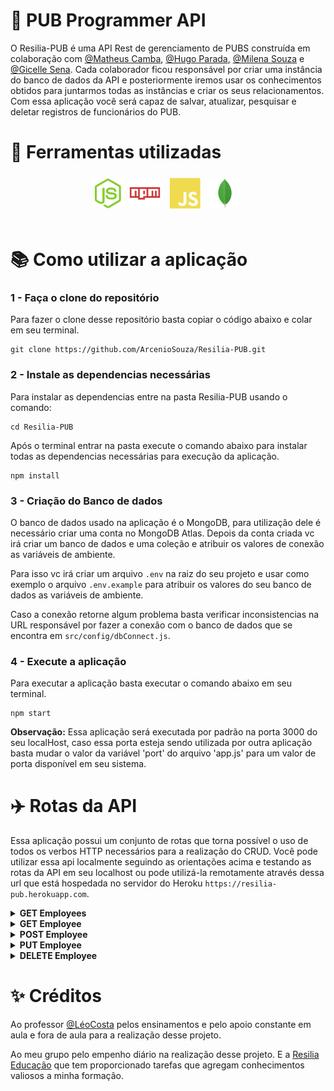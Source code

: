 # :beers: PUB Programmer API

O Resilia-PUB é uma API Rest de gerenciamento de PUBS construída em colaboração com [@Matheus Camba](https://github.com/MatheusCamba), [@Hugo Parada](https://github.com/haparada9), [@Milena Souza](https://github.com/Milena2712) e [@Gicelle Sena](https://github.com/Gicelle-sena). Cada colaborador ficou responsável por criar uma instância do banco de dados da API e posteriormente iremos usar os conhecimentos obtidos para juntarmos todas as instâncias e criar os seus relacionamentos. Com essa aplicação você será capaz de salvar, atualizar, pesquisar e deletar registros de funcionários do PUB. 

# :hammer: Ferramentas utilizadas

<div style="display: inline_block" align="center">
   <img align="center" width='50px' height='50px' src='https://raw.githubusercontent.com/devicons/devicon/2ae2a900d2f041da66e950e4d48052658d850630/icons/nodejs/nodejs-original.svg'>
   <img align="center" width='50px' height='50px' style="margin: 5px" src='https://raw.githubusercontent.com/devicons/devicon/2ae2a900d2f041da66e950e4d48052658d850630/icons/npm/npm-original-wordmark.svg'>
   <img align="center" width='50px' height='50px' style="margin: 5px" src='https://raw.githubusercontent.com/devicons/devicon/master/icons/javascript/javascript-plain.svg'>
   <img align="center" width='50px' height='50px' style="margin: 5px" src='https://raw.githubusercontent.com/devicons/devicon/2ae2a900d2f041da66e950e4d48052658d850630/icons/mongodb/mongodb-original.svg'> 
</div>
<br/>

# :books: Como utilizar a aplicação

### **1 - Faça o clone do repositório**

Para fazer o clone desse repositório basta copiar o código abaixo e colar em seu terminal.
```
git clone https://github.com/ArcenioSouza/Resilia-PUB.git
```

### **2 - Instale as dependencias necessárias**

Para instalar as dependencias entre na pasta Resilia-PUB usando o comando:
```
cd Resilia-PUB
```
Após o terminal entrar na pasta execute o comando abaixo para instalar todas as dependencias necessárias para execução da aplicação.
```
npm install
```

### **3 - Criação do Banco de dados**

O banco de dados usado na aplicação é o MongoDB, para utilização dele é necessário criar uma conta no MongoDB Atlas.
Depois da conta criada vc irá criar um banco de dados e uma coleção e atribuir os valores de conexão as variáveis de ambiente.

Para isso vc irá criar um arquivo `.env` na raiz do seu projeto e usar como exemplo o arquivo `.env.example` para atribuir os valores do seu banco de dados as variáveis de ambiente.

Caso a conexão retorne algum problema basta verificar inconsistencias na URL responsável por fazer a conexão com o banco de dados que se encontra em `src/config/dbConnect.js`.

### **4 - Execute a aplicação**

Para executar a aplicação basta executar o comando abaixo em seu terminal.
```
npm start
```
**Observação:** Essa aplicação será executada por padrão na porta 3000 do seu localHost, caso essa porta esteja sendo utilizada por outra aplicação basta mudar o valor da variável 'port' do arquivo 'app.js' para um valor de porta disponível em seu sistema.
<br/>

# :airplane: Rotas da API

Essa aplicação possui um conjunto de rotas que torna possível o uso de todos os verbos HTTP necessários para a realização do CRUD.
Você pode utilizar essa api localmente seguindo as orientações acima e testando as rotas da API em seu localhost ou pode utilizá-la remotamente através dessa url que está hospedada no servidor do Heroku `https://resilia-pub.herokuapp.com`.

<details>
<summary>
<b>GET Employees</b>
</summary>
<br/>
<b>Endpoint:</b> `GET https://resilia-pub.herokuapp.com/employees`
<br/><br/>
<b>Response:</b>
<br/>

```
[
    {
        "id": 1,
        "name": "Arcenio Souza",
        "job": "Gerente",
        "wage": 50000,
        "cpf": 67346720008
    },
    {
        "id": 2,
        "name": "José Oliveira",
        "job": "Copeiro",
        "wage": 2500.7,
        "cpf": 93009185081
    },
    {
        "id": 3,
        "name": "Marcos André",
        "job": "Garçon",
        "wage": 1800,
        "cpf": 55855978095
    },
    {
        "id": 4,
        "name": "Francisco Junior",
        "job": "Auxiliar de Cozinha",
        "wage": 1800,
        "cpf": 22789188009
    },
    {
        "id": 5,
        "name": "Weber Caetano",
        "job": "Barman",
        "wage": 2100.55,
        "cpf": 37842561044
    }
]
```

</details>

<details>
<summary>
<b>GET Employee</b>
</summary>
<br/>
<b>Endpoint:</b> `GET https://resilia-pub.herokuapp.com/employee/:id`
<br/><br/>
<b>Response:</b>
<br/>

```
{
    "id": 1,
    "name": "Arcenio Souza",
    "job": "Gerente",
    "wage": 50000,
    "cpf": 67346720008
}
```

</details>

<details>
<summary>
<b>POST Employee</b>
</summary>
<br/>
<b>Endpoint:</b> `POST https://resilia-pub.herokuapp.com/employee`
<br/><br/>
<b>Body:</b>
<br/>

```
{
    "name": "Arcenio Souza",
    "job": "Gerente",
    "wage": 50000,
    "cpf": 67346720008
}
```
<br/>
<b>Response:</b>
<br/>

```
{
    "message": "Data employees Arcenio Souza, job Gerente, successfully inserted`
}
```
<br/>
<b>Validações:</b>
<br/>

| Parametros Body | Tipo     | Regras de validação                                                            |
| :-------------- | :------- | :------------------------------------------------------------------------------|
| `name`          | `string` | Iniciais em maiúscula; Sem espaços duplos; Sem espaço no inicio e final do nome|
| `job`        | `string` | "Gerente", "Garçon", "Copeiro", "Barman", "Cozinheiro", "Auxiliar de Cozinha"  |
| `wage`          | `number` | Apenas números e casas decimais separadas por ponto - Ex: 5878.47              | 
| `cpf`           | `number` | Apenas números e aceita apenas cpfs válidos segundo as regras da RF            |   

**Regras para nome(name)**
- Deve ter as iniciais em letras maiúsculas e restante em letras minúsculas;
- Não pode haver espaços duplos entre as nomes;
- Não pode haver espaço no inicio ou final do nome;

**Regras para cargo(job)**
- Os cargos permitidos na empresa são: "Gerente", "Garçon", "Copeiro", "Barman", "Cozinheiro" e "Auxiliar de Cozinha". Qualquer cargo diferente desses não serão permitidos;

**Regras para salario(wage)**
- Os valores não devem conter letras ou cifrões;
- Se o valor possuir casas decimais a separação ao digitar deve ser feita com ".";

**Regras para CPF**
- O numero deve ser válido segundo as regras de validação de CPF da Receita Federal que podem ser consultadas através desse link [Como é feita a validação do um CPF](https://www.calculadorafacil.com.br/computacao/validar-cpf)

</details>

<details>
<summary>
<b>PUT Employee</b>
</summary>
<br/>
<b>Endpoint:</b> `PUT https://resilia-pub.herokuapp.com/employee/:id`
<br/><br/>
<b>Body:</b>
<br/>

```
{
    "name": "Arcenio Souza",
    "job": "Gerente",
    "wage": 50000,
    "cpf": 67346720008
}
```
<br/>
<b>Response:</b>
<br/>

```
{
    "message": "Registration successfully updated"
}
```
<br/>
<b>Validações:</b>
<br/>

| Parametros Body | Tipo     | Regras de validação                                                            |
| :-------------- | :------- | :------------------------------------------------------------------------------|
| `name`          | `string` | Iniciais em maiúscula; Sem espaços duplos; Sem espaço no inicio e final do nome|
| `job`        | `string` | "Gerente", "Garçon", "Copeiro", "Barman", "Cozinheiro", "Auxiliar de Cozinha"  |
| `wage`          | `number` | Apenas números e casas decimais separadas por ponto - Ex: 5878.47              | 
| `cpf`           | `number` | Apenas números e aceita apenas cpfs válidos segundo as regras da RF            |   

**Regras para nome(name)**
- Deve ter as iniciais em letras maiúsculas e restante em letras minúsculas;
- Não pode haver espaços duplos entre as nomes;
- Não pode haver espaço no inicio ou final do nome;

**Regras para cargo(job)**
- Os cargos permitidos na empresa são: "Gerente", "Garçon", "Copeiro", "Barman", "Cozinheiro" e "Auxiliar de Cozinha". Qualquer cargo diferente desses não serão permitidos;

**Regras para salario(wage)**
- Os valores não devem conter letras ou cifrões;
- Se o valor possuir casas decimais a separação ao digitar deve ser feita com ".";

**Regras para CPF**
- O numero deve ser válido segundo as regras de validação de CPF da Receita Federal que podem ser consultadas através desse link [Como é feita a validação do um CPF](https://www.calculadorafacil.com.br/computacao/validar-cpf)

</details>

<details>
<summary>
<b>DELETE Employee</b>
</summary>
<br/>
<b>Endpoint:</b> `DELETE https://resilia-pub.herokuapp.com/employee/:id`
<br/><br/>
<b>Response:</b>
<br/>

```
{
    "message": "Successfully deleted record"
}
```    
</details>

# :sparkles: Créditos

Ao professor [@LéoCosta](https://github.com/LeoCosta-dev) pelos ensinamentos e pelo apoio constante em aula e fora de aula para a realização desse projeto.

Ao meu grupo pelo empenho diário na realização desse projeto. E a [Resilia Educação](https://www.resilia.com.br/) que tem proporcionado tarefas que agregam conhecimentos valiosos a minha formação.
